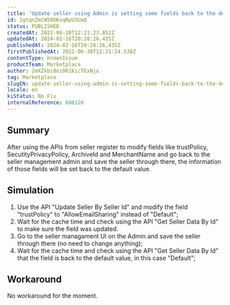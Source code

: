 ```yaml
---
title: 'Update seller using Admin is setting some fields back to the default value after changing it via API'
id: 2gtqnZmCW59OKoqRpU3UaQ
status: PUBLISHED
createdAt: 2022-06-30T12:21:23.852Z
updatedAt: 2024-02-16T20:28:26.435Z
publishedAt: 2024-02-16T20:28:26.435Z
firstPublishedAt: 2022-06-30T12:21:24.538Z
contentType: knownIssue
productTeam: Marketplace
author: 2mXZkbi0oi061KicTExNjo
tag: Marketplace
slugEN: update-seller-using-admin-is-setting-some-fields-back-to-the-default-value-after-changing-it-via-api
locale: en
kiStatus: No Fix
internalReference: 608120
---
```


## Summary



After using the APIs from seller register to modify fields like trustPolicy, SecutityPrivacyPolicy, ArchiveId and MerchantName and go back to the seller management admin and save the seller through there, the information of those fields will be set back to the default value.



## Simulation



1. Use the API "Update Seller By Seller Id" and modify the field "trustPolicy" to "AllowEmailSharing" instead of "Default";
2. Wait for the cache time and check using the API "Get Seller Data By Id" to make sure the field was updated.
3. Go to the seller managament UI on the Admin and save the seller through there (no need to change anything);
4. Wait for the cache time and check using the API "Get Seller Data By Id" that the field is back to the default value, in this case "Default";



## Workaround


No workaround for the moment.

